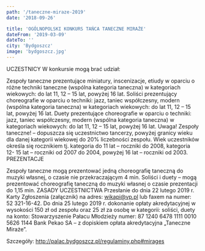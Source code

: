 ```yaml
---
path: '/taneczne-miraze-2019'
date: '2018-09-26'

title: 'OGÓLNOPOLSKI KONKURS TAŃCA TANECZNE MIRAŻE'
dateFrom: '2019-03-09'
dateTo: ''
city: 'Bydgoszcz'
image: 'bydgoszcz.jpg'
---
```

UCZESTNICY W konkursie mogą brać udział:

Zespoły taneczne prezentujące miniatury, inscenizacje, etiudy w oparciu o różne techniki taneczne (wspólna kategoria taneczna) w kategoriach wiekowych: do lat 11, 12 – 15 lat, powyżej 16 lat.
Soliści prezentujący choreografie w oparciu o techniki: jazz, taniec współczesny, modern (wspólna kategoria taneczna) w kategoriach wiekowych: do lat 11, 12 – 15 lat, powyżej 16 lat.
Duety prezentujące choreografie w oparciu o techniki: jazz, taniec współczesny, modern (wspólna kategoria taneczna) w kategoriach wiekowych: do lat 11, 12 – 15 lat, powyżej 16 lat.
Uwaga!
Zespoły taneczne! – dopuszcza się uczestnictwo tancerzy, powyżej granicy wieku dla danej kategorii wiekowej do 20% liczebności zespołu.
Wiek uczestników określa się rocznikiem tj. kategoria do 11 lat – roczniki do 2008, kategoria 12- 15 lat – roczniki od 2007 do 2004, powyżej 16 lat – roczniki od 2003.
PREZENTACJE

Zespoły taneczne mogą prezentować jedną choreografię taneczną do muzyki własnej, o czasie nie przekraczającym 4 min.
Soliści i duety – mogą prezentować choreografię taneczną do muzyki własnej o czasie prezentacji do 1,15 min.
ZASADY UCZESTNICTWA Przesłanie do dnia 22 lutego 2019 r. Karty Zgłoszenia (załącznik) na adres: wikapi@vp.pl lub faxem na numer: 52 321-16-42. Do dnia 25 lutego 2019 r. dokonanie opłaty akredytacyjnej w wysokości 150 zł od zespołu oraz 25 zł za osobę w kategorii: soliści, duety na konto: Stowarzyszenie Pałacu Młodzieży numer: 87 1240 6478 1111 0010 5626 1144 Bank Pekao SA – z dopiskiem opłata akredytacyjna „Taneczne Miraże”.

Szczegóły:
http://palac.bydgoszcz.pl/regulaminy.php#mirages